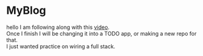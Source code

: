 # MyBlog

hello I am following along with this [video](https://www.youtube.com/watch?v=0aPLk2e2Z3g).  
Once I finish I will be changing it into a TODO app, or making a new repo for that.  
I just wanted practice on wiring a full stack.  


<!-- TODO 1.28.00 -->
